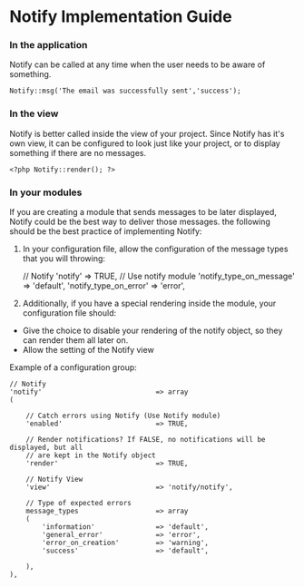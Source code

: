 # Notify Implementation Guide



### In the application

Notify can be called at any time when the user needs to be aware of something.

	Notify::msg('The email was successfully sent','success');
	
### In the view

Notify is better called inside the view of your project. Since Notify has it's own view, it 
can be configured to look just like your project, or to display something if there are no messages.

	<?php Notify::render(); ?>




### In your modules

If you are creating a module that sends messages to be later displayed, Notify could be the best way to deliver those messages.
the following should be the best practice of implementing Notify:

1) In your configuration file, allow the configuration of the message types that you will throwing:

	// Notify
	'notify' 						=> TRUE, // Use notify module
	'notify_type_on_message'		=> 'default',
	'notify_type_on_error'			=> 'error',


2) Additionally, if you have a special rendering inside the module, your configuration file should:

* Give the choice to disable your rendering of the notify object, so they can render them all later on. 
* Allow the setting of the Notify view
	

Example of a configuration group:

	// Notify
	'notify'							=> array
	(
	
		// Catch errors using Notify (Use Notify module)
		'enabled'						=> TRUE,
	
		// Render notifications? If FALSE, no notifications will be displayed, but all
		// are kept in the Notify object
		'render'						=> TRUE,
	
		// Notify View
		'view'							=> 'notify/notify',
	
		// Type of expected errors
		message_types					=> array
		(
			'information'				=> 'default',
			'general_error'				=> 'error',
			'error_on_creation'			=> 'warning',
			'success'					=> 'default',

		),
	),

